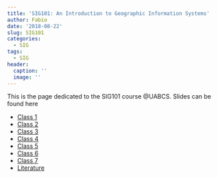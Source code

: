 ```yaml
---
title: 'SIG101: An Introduction to Geographic Information Systems'
author: Fabio
date: '2018-08-22'
slug: SIG101
categories:
  - SIG
tags:
  - SIG
header:
  caption: ''
  image: ''
---
```


This is the page dedicated to the SIG101 course @UABCS. 
Slides can be found here

- [Class 1](https://docs.google.com/presentation/d/1Wyho1yclcVXNWC_dPyP6VmEzxp50AZco32k_0eVm5uM/edit?usp=sharing)
- [Class 2](https://docs.google.com/presentation/d/1z9X0xEsqwLqE4055OT4tTTRF-O2-3eur0qcxDfaCoNg/edit?usp=sharing)
- [Class 3](https://docs.google.com/presentation/d/1sVVRAyVtpBR1DXyzv4gMB3wz6RILhoEHNg_UqgvcQvU/edit?usp=sharing)
- [Class 4](https://docs.google.com/presentation/d/1CT3vHZx5Yrd-vxqTEzZEdq95TO3KfnkWqVJC9qTmO0Y/edit?usp=sharing)
- [Class 5](https://docs.google.com/presentation/d/1WiRmiDWlc8me1uGfIMeVBV_3jmbMl1sYEkNmVknTx_Q/edit?usp=sharing)
- [Class 6](https://docs.google.com/presentation/d/18B7aq-74owU08dnl8_2V8YMSMnLQ_Pn4Q36bfbqF698/edit?usp=sharing)
- [Class 7](https://docs.google.com/presentation/d/1NxBc5W0Oo1dQBg6ZCL0cTLQ22wVheoNXzNtljmcIDTA/edit?usp=sharing)
- [Literature](https://drive.google.com/drive/folders/1w4A5MWo1bRq8g484e_IkRpdH6xd-Y8cl?usp=sharing)